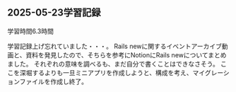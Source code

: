 ## 2025-05-23学習記録
学習時間6.3時間

学習記録上げ忘れていました・・・。
Rails newに関するイベントアーカイブ動画と、資料を発見したので、そちらを参考にNotionにRails newについてまとめました。
それぞれの意味を調べるも、まだ自分で書くことはできなさそう。
ここを深堀するよりも一旦ミニアプリを作成しようと、構成を考え、マイグレーションファイルを作成し終了。